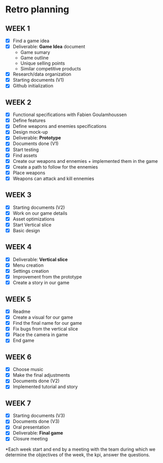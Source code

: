 # Retro planning

## WEEK 1

- [x] Find a game idea
- [x] Deliverable: **Game Idea** document
  - Game sumary
  - Game outline
  - Unique selling points
  - Similar competitive products
- [x] Research/data organization
- [x] Starting documents (V1)
- [x] Github initialization

## WEEK 2

- [x] Functional specifications with Fabien Goulamhoussen
- [x] Define features
- [x] Define weapons and enemies specifications
- [x] Design mock-up
- [x] Deliverable: **Prototype**
- [x] Documents done (V1)
- [x] Start testing
- [x] Find assets
- [x] Create our weapons and ennemies + implemented them in the game
- [x] Create a path to follow for the ennemies
- [x] Place weapons
- [x] Weapons can attack and kill ennemies

## WEEK 3

- [x] Starting documents (V2)
- [x] Work on our game details
- [x] Asset optimizations
- [x] Start Vertical slice
- [x] Basic design

## WEEK 4

- [x] Deliverable: **Vertical slice**
- [x] Menu creation
- [x] Settings creation
- [x] Improvement from the prototype
- [x] Create a story in our game

## WEEK 5

- [x] Readme
- [x] Create a visual for our game
- [x] Find the final name for our game
- [x] Fix bugs from the vertical slice
- [x] Place the camera in game
- [x] End game

## WEEK 6

- [x] Choose music
- [x] Make the final adjustments
- [x] Documents done (V2)
- [x] Implemented tutorial and story

## WEEK 7

- [x] Starting documents (V3)
- [x] Documents done (V3)
- [x] Oral presentation
- [x] Deliverable: **Final game**
- [x] Closure meeting

*Each week start and end by a meeting with the team during which we determine the objectives of the week, the kpi, answer the questions.
